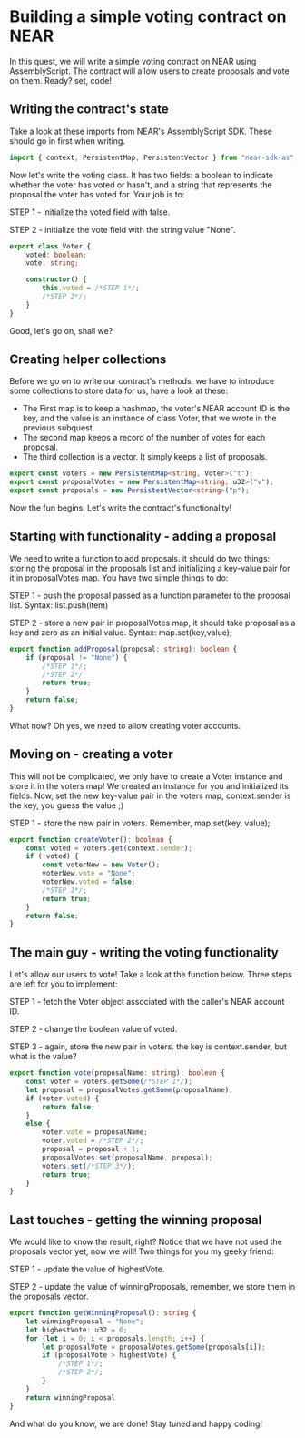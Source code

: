 # Building a simple voting contract on NEAR
In this quest, we will write a simple voting contract on NEAR using AssemblyScript. The contract will allow users to create proposals and vote on them. Ready? set, code!

## Writing the contract's state
Take a look at these imports from NEAR's AssemblyScript SDK. These should go in first when writing.
```ts
import { context, PersistentMap, PersistentVector } from "near-sdk-as";
```
Now let's write the voting class. It has two fields: a boolean to indicate whether the voter has voted or hasn't, and a string that represents the proposal the voter has voted for.
Your job is to:

STEP 1 - initialize the voted field with false.

STEP 2 - initialize the vote field with the string value "None".
```ts
export class Voter {
    voted: boolean;  
    vote: string;   

    constructor() {
        this.voted = /*STEP 1*/;
        /*STEP 2*/;
    }
}
```
Good, let's go on, shall we?

## Creating helper collections
Before we go on to write our contract's methods, we have to introduce some collections to store data for us, have a look at these:
 - The First map is to keep a hashmap, the voter's NEAR account ID is the key, and the value is an instance of class Voter, that we wrote in the previous subquest.
 - The second map keeps a record of the number of votes for each proposal.
 - The third collection is a vector. It simply keeps a list of proposals.
```ts
export const voters = new PersistentMap<string, Voter>("t");
export const proposalVotes = new PersistentMap<string, u32>("v");
export const proposals = new PersistentVector<string>("p");
```
Now the fun begins. Let's write the contract's functionality!

## Starting with functionality - adding a proposal
We need to write a function to add proposals. it should do two things: storing the proposal in the proposals list and initializing a key-value pair for it in proposalVotes map. You have two simple things to do:

STEP 1 - push the proposal passed as a function parameter to the proposal list. Syntax: list.push(item)

STEP 2 - store a new pair in proposalVotes map, it should take proposal as a key and zero as an initial value. Syntax: map.set(key,value);
```ts
export function addProposal(proposal: string): boolean {
    if (proposal != "None") {
        /*STEP 1*/;
        /*STEP 2*/
        return true;
    }
    return false;
}
```
What now? Oh yes, we need to allow creating voter accounts.

## Moving on - creating a voter
This will not be complicated, we only have to create a Voter instance and store it in the voters map! We created an instance for you and initialized its fields. Now, set the new key-value pair in the voters map, context.sender is the key, you guess the value ;)

STEP 1 - store the new pair in voters. Remember, map.set(key, value);
```ts
export function createVoter(): boolean {
    const voted = voters.get(context.sender);
    if (!voted) {
        const voterNew = new Voter();
        voterNew.vote = "None";
        voterNew.voted = false;
        /*STEP 1*/;
        return true;
    }
    return false;
}
```
## The main guy - writing the voting functionality
Let's allow our users to vote! Take a look at the function below.
Three steps are left for you to implement:

STEP 1 - fetch the Voter object associated with the caller's NEAR account ID.

STEP 2 - change the boolean value of voted.

STEP 3 - again, store the new pair in voters. the key is context.sender, but what is the value?
```ts
export function vote(proposalName: string): boolean {
    const voter = voters.getSome(/*STEP 1*/);
    let proposal = proposalVotes.getSome(proposalName);
    if (voter.voted) {
        return false;
    }
    else {
        voter.vote = proposalName;
        voter.voted = /*STEP 2*/;
        proposal = proposal + 1;
        proposalVotes.set(proposalName, proposal);
        voters.set(/*STEP 3*/);
        return true;
    }
}
```

## Last touches - getting the winning proposal
We would like to know the result, right? Notice that we have not used the proposals vector yet, now we will!
Two things for you my geeky friend:

STEP 1 - update the value of highestVote.

STEP 2 - update the value of winningProposals, remember, we store them in the proposals vector.
```ts
export function getWinningProposal(): string {
    let winningProposal = "None";
    let highestVote: u32 = 0;
    for (let i = 0; i < proposals.length; i++) {
        let proposalVote = proposalVotes.getSome(proposals[i]);
        if (proposalVote > highestVote) {
            /*STEP 1*/;
            /*STEP 2*/;
        }
    }
    return winningProposal
}
```
And what do you know, we are done!
Stay tuned and happy coding!
